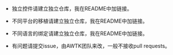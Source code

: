 * 独立控件请建立独立仓库，我在README中加链接。

* 不同平台的移植请建立独立仓库，我在README中加链接。

* 不同语言的绑定请建立独立仓库，我在README中加链接。

* 有问题请提交issue，由AWTK团队来改，一般不接收pull requests。
